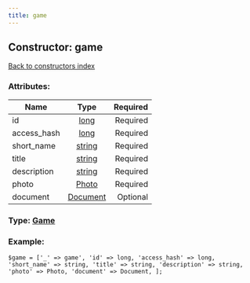 ```yaml
---
title: game
---
```

## Constructor: game  
[Back to constructors index](index.md)



### Attributes:

| Name     |    Type       | Required |
|----------|:-------------:|---------:|
|id|[long](../types/long.md) | Required|
|access\_hash|[long](../types/long.md) | Required|
|short\_name|[string](../types/string.md) | Required|
|title|[string](../types/string.md) | Required|
|description|[string](../types/string.md) | Required|
|photo|[Photo](../types/Photo.md) | Required|
|document|[Document](../types/Document.md) | Optional|



### Type: [Game](../types/Game.md)


### Example:

```
$game = ['_' => game', 'id' => long, 'access_hash' => long, 'short_name' => string, 'title' => string, 'description' => string, 'photo' => Photo, 'document' => Document, ];
```